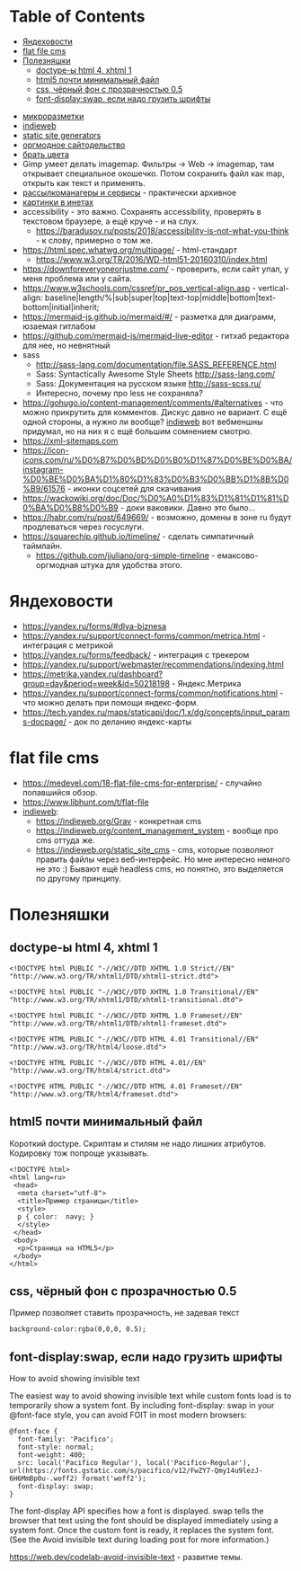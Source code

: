 
# Table of Contents

-   [Яндеховости](#orgb4c8b4f)
-   [flat file cms](#orgf73d2a0)
-   [Полезняшки](#orgc0cef90)
    -   [doctype-ы html 4, xhtml 1](#orgf9ae509)
    -   [html5 почти минимальный файл](#orgbf53a2c)
    -   [css, чёрный фон с прозрачностью 0.5](#org265a24f)
    -   [font-display:swap, если надо грузить шрифты](#orgc6b2dec)

<div class="preview" id="orgff4778a">

</div>

-   [микроразметки](20210826125557-микроразметки.publ.md)
-   [indieweb](../20210824165105-indieweb.publ.md)
-   [static site generators](../../20210916+/20211015003718-static_site_generators.publ.md)
-   [оргмодное сайтодельство](../../20210916+/20211109032119-оргмодное_саитодельство.publ.md)
-   [брать цвета](../../20220101/20220121151104-брать_цвета.publ.md)
-   Gimp умеет делать imagemap. Фильтры -> Web -> imagemap, там открывает специальное окошечко. Потом сохранить файл как map, открыть как текст и применять.
-   [рассылкоманагеры и сервисы](../20210627201130-рассылкоманагеры.publ.md) - практически архивное
-   [картинки в инетах](20200924225211-картинки_для_саита.md)
-   accessibility - это важно. Сохранять accessibility, проверять в текстовом браузере, а ещё круче - и на слух.
    -   <https://baradusov.ru/posts/2018/accessibility-is-not-what-you-think> - к слову, примерно о том же.
-   <https://html.spec.whatwg.org/multipage/> - html-стандарт
    -   <https://www.w3.org/TR/2016/WD-html51-20160310/index.html>
-   <https://downforeveryoneorjustme.com/> - проверить, если сайт упал, у меня проблема или у сайта.
-   <https://www.w3schools.com/cssref/pr_pos_vertical-align.asp> - vertical-align: baseline|length/%|sub|super|top|text-top|middle|bottom|text-bottom|initial|inherit;
-   <https://mermaid-js.github.io/mermaid/#/> - разметка для диаграмм, юзаемая гитлабом
-   <https://github.com/mermaid-js/mermaid-live-editor> - гитхаб редактора для нее, но невнятный
-   sass
    -   <http://sass-lang.com/documentation/file.SASS_REFERENCE.html>
    -   Sass: Syntactically Awesome Style Sheets <http://sass-lang.com/>
    -   Sass: Документация на русском языке <http://sass-scss.ru/>
    -   Интересно, почему про less не сохраняла?
-   <https://gohugo.io/content-management/comments/#alternatives> - что можно прикрутить для комментов. Дискус давно не вариант. С ещё одной стороны, а нужно ли вообще? [indieweb](../20210824165105-indieweb.publ.md) вот вебменшны придумал, но на них я с ещё большим сомнением смотрю.
-   <https://xml-sitemaps.com>
-   <https://icon-icons.com/ru/%D0%B7%D0%BD%D0%B0%D1%87%D0%BE%D0%BA/instagram-%D0%BE%D0%BA%D1%80%D1%83%D0%B3%D0%BB%D1%8B%D0%B9/61576> - иконки соцсетей для скачивания
-   <https://wackowiki.org/doc/Doc/%D0%A0%D1%83%D1%81%D1%81%D0%BA%D0%B8%D0%B9> - доки ваковики. Давно это было&#x2026;
-   <https://habr.com/ru/post/649669/>  - возможно, домены в зоне ru будут продлеваться через госуслуги.
-   <https://squarechip.github.io/timeline/> - сделать симпатичный таймлайн.
    -   <https://github.com/jjuliano/org-simple-timeline> - емаксово-оргмодная штука для удобства этого.


<a id="orgb4c8b4f"></a>

# Яндеховости

-   <https://yandex.ru/forms/#dlya-biznesa>
-   <https://yandex.ru/support/connect-forms/common/metrica.html> - интеграция с метрикой
-   <https://yandex.ru/forms/feedback/> - интеграция с трекером
-   <https://yandex.ru/support/webmaster/recommendations/indexing.html>
-   <https://metrika.yandex.ru/dashboard?group=day&period=week&id=50218198> - Яндекс.Метрика
-   <https://yandex.ru/support/connect-forms/common/notifications.html> - что можно делать при помощи яндекс-форм.
-   <https://tech.yandex.ru/maps/staticapi/doc/1.x/dg/concepts/input_params-docpage/> - док по деланию яндекс-карты


<a id="orgf73d2a0"></a>

# flat file cms

-   <https://medevel.com/18-flat-file-cms-for-enterprise/> - случайно попавшийся обзор.
-   <https://www.libhunt.com/t/flat-file>
-   [indieweb](../20210824165105-indieweb.publ.md):
    -   <https://indieweb.org/Grav> - конкретная cms
    -   <https://indieweb.org/content_management_system> - вообще про cms оттуда же.
    -   <https://indieweb.org/static_site_cms> - cms, которые позволяют править файлы через веб-интерфейс. Но мне интересно немного не это :) Бывают ещё headless cms, но понятно, это выделяется по другому принципу.


<a id="orgc0cef90"></a>

# Полезняшки


<a id="orgf9ae509"></a>

## doctype-ы html 4, xhtml 1

    <!DOCTYPE html PUBLIC "-//W3C//DTD XHTML 1.0 Strict//EN" 
    "http://www.w3.org/TR/xhtml1/DTD/xhtml1-strict.dtd">
    
    <!DOCTYPE html PUBLIC "-//W3C//DTD XHTML 1.0 Transitional//EN" 
    "http://www.w3.org/TR/xhtml1/DTD/xhtml1-transitional.dtd">
    
    <!DOCTYPE html PUBLIC "-//W3C//DTD XHTML 1.0 Frameset//EN" 
    "http://www.w3.org/TR/xhtml1/DTD/xhtml1-frameset.dtd">
    
    <!DOCTYPE HTML PUBLIC "-//W3C//DTD HTML 4.01 Transitional//EN" 
    "http://www.w3.org/TR/html4/loose.dtd">
    
    <!DOCTYPE HTML PUBLIC "-//W3C//DTD HTML 4.01//EN" 
    "http://www.w3.org/TR/html4/strict.dtd">
    
    <!DOCTYPE HTML PUBLIC "-//W3C//DTD HTML 4.01 Frameset//EN" 
    "http://www.w3.org/TR/html4/frameset.dtd">


<a id="orgbf53a2c"></a>

## html5 почти минимальный файл

Короткий doctype. Скриптам и стилям не надо лишних атрибутов. Кодировку тож попроще указывать.

    <!DOCTYPE html>
    <html lang=ru>
     <head>
      <meta charset="utf-8">
      <title>Пример страницы</title>
      <style>
      p { color:  navy; }
      </style>
     </head>
     <body>
      <p>Страница на HTML5</p>
     </body>
    </html>


<a id="org265a24f"></a>

## css, чёрный фон с прозрачностью 0.5

Пример позволяет ставить прозрачность, не задевая текст

    background-color:rgba(0,0,0, 0.5);


<a id="orgc6b2dec"></a>

## font-display:swap, если надо грузить шрифты

How to avoid showing invisible text 

The easiest way to avoid showing invisible text while custom fonts load is to temporarily show a system font. By including font-display: swap in your @font-face style, you can avoid FOIT in most modern browsers:

    @font-face {
      font-family: 'Pacifico';
      font-style: normal;
      font-weight: 400;
      src: local('Pacifico Regular'), local('Pacifico-Regular'), url(https://fonts.gstatic.com/s/pacifico/v12/FwZY7-Qmy14u9lezJ-6H6MmBp0u-.woff2) format('woff2');
      font-display: swap;
    }

The font-display API specifies how a font is displayed. swap tells the browser that text using the font should be displayed immediately using a system font. Once the custom font is ready, it replaces the system font. (See the Avoid invisible text during loading post for more information.)

<https://web.dev/codelab-avoid-invisible-text> - развитие темы.


